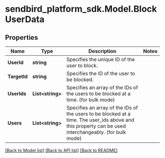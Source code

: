 
# sendbird_platform_sdk.Model.BlockUserData

## Properties

Name | Type | Description | Notes
------------ | ------------- | ------------- | -------------
**UserId** | **string** | Specifies the unique ID of the user to block. | 
**TargetId** | **string** | Specifies the ID of the user to be blocked. | 
**UserIds** | **List&lt;string&gt;** | Specifies an array of the IDs of the users to be blocked at a time. (for bulk mode) | 
**Users** | **List&lt;string&gt;** | Specifies an array of the IDs of the users to be blocked at a time. The user_ids above and this property can be used interchangeably. (for bulk mode) | 

[[Back to Model list]](../README.md#documentation-for-models)
[[Back to API list]](../README.md#documentation-for-api-endpoints)
[[Back to README]](../README.md)

